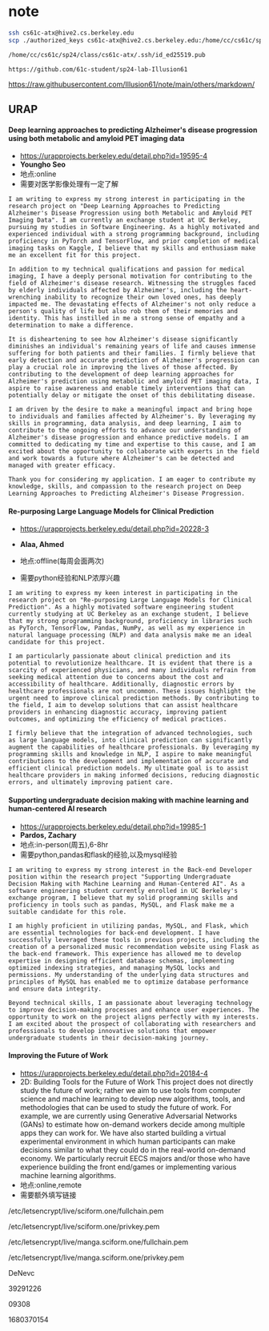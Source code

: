 # note

```bash
ssh cs61c-atx@hive2.cs.berkeley.edu
scp ./authorized_keys cs61c-atx@hive2.cs.berkeley.edu:/home/cc/cs61c/sp24/class/cs61c-atx/.ssh/authorized_keys
```

```bash
/home/cc/cs61c/sp24/class/cs61c-atx/.ssh/id_ed25519.pub
```

```
https://github.com/61c-student/sp24-lab-Illusion61
```

https://raw.githubusercontent.com/Illusion61/note/main/others/markdown/



## URAP

#### Deep learning approaches to predicting Alzheimer's disease progression using both metabolic and amyloid PET imaging data 

- https://urapprojects.berkeley.edu/detail.php?id=19595-4
- **Youngho Seo**
- 地点:online
- 需要对医学影像处理有一定了解

```
I am writing to express my strong interest in participating in the research project on "Deep Learning Approaches to Predicting Alzheimer's Disease Progression using both Metabolic and Amyloid PET Imaging Data". I am currently an exchange student at UC Berkeley, pursuing my studies in Software Engineering. As a highly motivated and experienced individual with a strong programming background, including proficiency in PyTorch and TensorFlow, and prior completion of medical imaging tasks on Kaggle, I believe that my skills and enthusiasm make me an excellent fit for this project.

In addition to my technical qualifications and passion for medical imaging, I have a deeply personal motivation for contributing to the field of Alzheimer's disease research. Witnessing the struggles faced by elderly individuals affected by Alzheimer's, including the heart-wrenching inability to recognize their own loved ones, has deeply impacted me. The devastating effects of Alzheimer's not only reduce a person's quality of life but also rob them of their memories and identity. This has instilled in me a strong sense of empathy and a determination to make a difference.

It is disheartening to see how Alzheimer's disease significantly diminishes an individual's remaining years of life and causes immense suffering for both patients and their families. I firmly believe that early detection and accurate prediction of Alzheimer's progression can play a crucial role in improving the lives of those affected. By contributing to the development of deep learning approaches for Alzheimer's prediction using metabolic and amyloid PET imaging data, I aspire to raise awareness and enable timely interventions that can potentially delay or mitigate the onset of this debilitating disease.

I am driven by the desire to make a meaningful impact and bring hope to individuals and families affected by Alzheimer's. By leveraging my skills in programming, data analysis, and deep learning, I aim to contribute to the ongoing efforts to advance our understanding of Alzheimer's disease progression and enhance predictive models. I am committed to dedicating my time and expertise to this cause, and I am excited about the opportunity to collaborate with experts in the field and work towards a future where Alzheimer's can be detected and managed with greater efficacy.

Thank you for considering my application. I am eager to contribute my knowledge, skills, and compassion to the research project on Deep Learning Approaches to Predicting Alzheimer's Disease Progression.
```

#### Re-purposing Large Language Models for Clinical Prediction

- https://urapprojects.berkeley.edu/detail.php?id=20228-3
- **Alaa, Ahmed**

- 地点:offline(每周会面两次)
- 需要python经验和NLP浓厚兴趣

```
I am writing to express my keen interest in participating in the research project on "Re-purposing Large Language Models for Clinical Prediction". As a highly motivated software engineering student currently studying at UC Berkeley as an exchange student, I believe that my strong programming background, proficiency in libraries such as PyTorch, TensorFlow, Pandas, NumPy, as well as my experience in natural language processing (NLP) and data analysis make me an ideal candidate for this project.

I am particularly passionate about clinical prediction and its potential to revolutionize healthcare. It is evident that there is a scarcity of experienced physicians, and many individuals refrain from seeking medical attention due to concerns about the cost and accessibility of healthcare. Additionally, diagnostic errors by healthcare professionals are not uncommon. These issues highlight the urgent need to improve clinical prediction methods. By contributing to the field, I aim to develop solutions that can assist healthcare providers in enhancing diagnostic accuracy, improving patient outcomes, and optimizing the efficiency of medical practices.

I firmly believe that the integration of advanced technologies, such as large language models, into clinical prediction can significantly augment the capabilities of healthcare professionals. By leveraging my programming skills and knowledge in NLP, I aspire to make meaningful contributions to the development and implementation of accurate and efficient clinical prediction models. My ultimate goal is to assist healthcare providers in making informed decisions, reducing diagnostic errors, and ultimately improving patient care.
```



#### Supporting undergraduate decision making with machine learning and human-centered AI research

- https://urapprojects.berkeley.edu/detail.php?id=19985-1
- **Pardos, Zachary**
- 地点:in-person(周五),6-8hr
- 需要python,pandas和flask的经验,以及mysql经验

```
I am writing to express my strong interest in the Back-end Developer position within the research project "Supporting Undergraduate Decision Making with Machine Learning and Human-Centered AI". As a software engineering student currently enrolled in UC Berkeley's exchange program, I believe that my solid programming skills and proficiency in tools such as pandas, MySQL, and Flask make me a suitable candidate for this role.

I am highly proficient in utilizing pandas, MySQL, and Flask, which are essential technologies for back-end development. I have successfully leveraged these tools in previous projects, including the creation of a personalized music recommendation website using Flask as the back-end framework. This experience has allowed me to develop expertise in designing efficient database schemas, implementing optimized indexing strategies, and managing MySQL locks and permissions. My understanding of the underlying data structures and principles of MySQL has enabled me to optimize database performance and ensure data integrity.

Beyond technical skills, I am passionate about leveraging technology to improve decision-making processes and enhance user experiences. The opportunity to work on the project aligns perfectly with my interests. I am excited about the prospect of collaborating with researchers and professionals to develop innovative solutions that empower undergraduate students in their decision-making journey.
```



#### Improving the Future of Work

- https://urapprojects.berkeley.edu/detail.php?id=20184-4
- 2D: Building Tools for the Future of Work
  This project does not directly study the future of work; rather we aim to use tools from computer science and machine learning to develop new algorithms, tools, and methodologies that can be used to study the future of work. For example, we are currently using Generative Adversarial Networks (GANs) to estimate how on-demand workers decide among multiple apps they can work for. We have also started building a virtual experimental environment in which human participants can make decisions similar to what they could do in the real-world on-demand economy. We particularly recruit EECS majors and/or those who have experience building the front end/games or implementing various machine learning algorithms.
- 地点:online,remote
- 需要额外填写链接

/etc/letsencrypt/live/sciform.one/fullchain.pem

/etc/letsencrypt/live/sciform.one/privkey.pem



/etc/letsencrypt/live/manga.sciform.one/fullchain.pem

/etc/letsencrypt/live/manga.sciform.one/privkey.pem

DeNevc

39291226

09308

1680370154